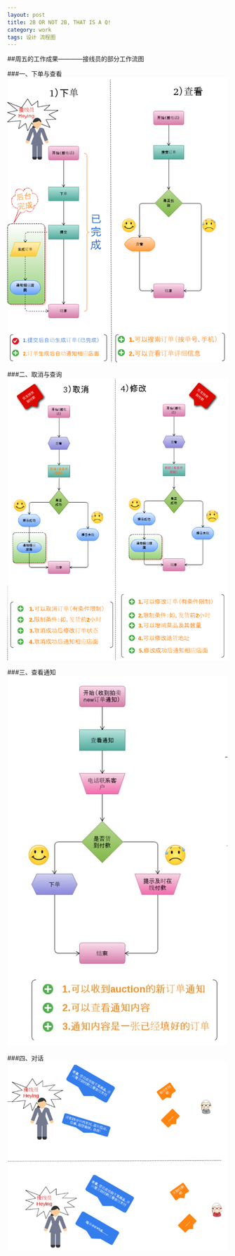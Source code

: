 ```yaml
---
layout: post
title: 2B OR NOT 2B, THAT IS A Q!
category: work
tags: 设计 流程图
---
```

##周五的工作成果————接线员的部分工作流图

###一、下单与查看
![下单、查看](/public/images/2012-03-10-1.png 'work flow')

###二、取消与查询
![取消、查询](/public/images/2012-03-10-2.png 'work flow')

###三、查看通知
![查看通知](/public/images/2012-03-10-3.png 'work flow')

###四、对话
![对话](/public/images/2012-03-10-4.png 'work flow')
